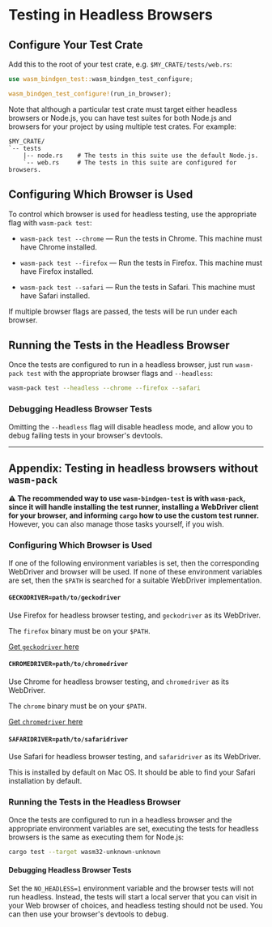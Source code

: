 # Testing in Headless Browsers

## Configure Your Test Crate

Add this to the root of your test crate, e.g. `$MY_CRATE/tests/web.rs`:

```rust
use wasm_bindgen_test::wasm_bindgen_test_configure;

wasm_bindgen_test_configure!(run_in_browser);
```

Note that although a particular test crate must target either headless browsers
or Node.js, you can have test suites for both Node.js and browsers for your
project by using multiple test crates. For example:

```
$MY_CRATE/
`-- tests
    |-- node.rs    # The tests in this suite use the default Node.js.
    `-- web.rs     # The tests in this suite are configured for browsers.
```

## Configuring Which Browser is Used

To control which browser is used for headless testing, use the appropriate flag
with `wasm-pack test`:

* `wasm-pack test --chrome` &mdash; Run the tests in Chrome. This machine must
  have Chrome installed.

* `wasm-pack test --firefox` &mdash; Run the tests in Firefox. This machine must
  have Firefox installed.

* `wasm-pack test --safari` &mdash; Run the tests in Safari. This machine must
  have Safari installed.

If multiple browser flags are passed, the tests will be run under each browser.

## Running the Tests in the Headless Browser

Once the tests are configured to run in a headless browser, just run `wasm-pack
test` with the appropriate browser flags and `--headless`:

```bash
wasm-pack test --headless --chrome --firefox --safari
```

### Debugging Headless Browser Tests

Omitting the `--headless` flag will disable headless mode, and allow you to
debug failing tests in your browser's devtools.

--------------------------------------------------------------------------------

## Appendix: Testing in headless browsers without `wasm-pack`

**⚠️ The recommended way to use `wasm-bindgen-test` is with `wasm-pack`, since it
will handle installing the test runner, installing a WebDriver client for your
browser, and informing `cargo` how to use the custom test runner.** However, you
can also manage those tasks yourself, if you wish.

### Configuring Which Browser is Used

If one of the following environment variables is set, then the corresponding
WebDriver and browser will be used. If none of these environment variables are
set, then the `$PATH` is searched for a suitable WebDriver implementation.

#### `GECKODRIVER=path/to/geckodriver`

Use Firefox for headless browser testing, and `geckodriver` as its
WebDriver.

The `firefox` binary must be on your `$PATH`.

[Get `geckodriver` here](https://github.com/mozilla/geckodriver/releases)

#### `CHROMEDRIVER=path/to/chromedriver`

Use Chrome for headless browser testing, and `chromedriver` as its
WebDriver.

The `chrome` binary must be on your `$PATH`.

[Get `chromedriver` here](http://chromedriver.chromium.org/downloads)

#### `SAFARIDRIVER=path/to/safaridriver`

Use Safari for headless browser testing, and `safaridriver` as its
WebDriver.

This is installed by default on Mac OS. It should be able to find your Safari
installation by default.

### Running the Tests in the Headless Browser

Once the tests are configured to run in a headless browser and the appropriate
environment variables are set, executing the tests for headless browsers is the
same as executing them for Node.js:

```bash
cargo test --target wasm32-unknown-unknown
```

#### Debugging Headless Browser Tests

Set the `NO_HEADLESS=1` environment variable and the browser tests will not run
headless. Instead, the tests will start a local server that you can visit in
your Web browser of choices, and headless testing should not be used. You can
then use your browser's devtools to debug.
